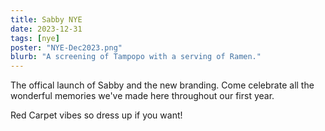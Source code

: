```yaml
---
title: Sabby NYE
date: 2023-12-31
tags: [nye]
poster: "NYE-Dec2023.png"
blurb: "A screening of Tampopo with a serving of Ramen."
---
```


The offical launch of Sabby and the new branding. Come celebrate all the wonderful memories we've made here throughout our first year.

Red Carpet vibes so dress up if you want!